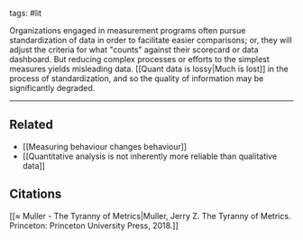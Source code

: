 tags: #lit 

Organizations engaged in measurement programs often pursue standardization of data in order to facilitate easier comparisons; or, they will adjust the criteria for what "counts" against their scorecard or data dashboard. But reducing complex processes or efforts to the simplest measures yields misleading data. [[Quant data is lossy|Much is lost]] in the process of standardization, and so the quality of information may be significantly degraded. 

---
## Related
- [[Measuring behaviour changes behaviour]]
- [[Quantitative analysis is not inherently more reliable than qualitative data]]

## Citations
[[≈ Muller - The Tyranny of Metrics|Muller, Jerry Z. The Tyranny of Metrics. Princeton: Princeton University Press, 2018.]]